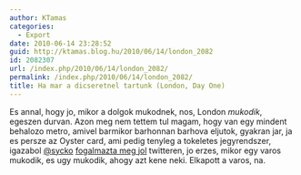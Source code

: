 ```yaml
---
author: KTamas
categories:
  - Export
date: 2010-06-14 23:28:52
guid: http://ktamas.blog.hu/2010/06/14/london_2082
id: 2082307
url: /index.php/2010/06/14/london_2082/
permalink: /index.php/2010/06/14/london_2082/
title: Ha mar a dicseretnel tartunk (London, Day One)
---
```


Es annal, hogy jo, mikor a dolgok mukodnek, nos, London _mukodik_, egeszen durvan. Azon meg nem tettem tul magam, hogy van egy mindent behalozo metro, amivel barmikor barhonnan barhova eljutok, gyakran jar, ja es persze az Oyster card, ami pedig tenyleg a tokeletes jegyrendszer, igazabol [@sycko](http://twitter.com/sycko) [fogalmazta meg jol](http://twitter.com/sycko/status/16155765219) twitteren, jo erzes, mikor egy varos mukodik, es ugy mukodik, ahogy azt kene neki. Elkapott a varos, na.
